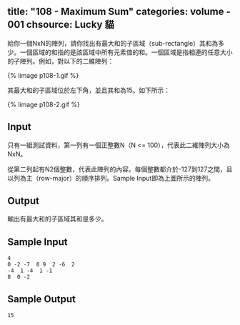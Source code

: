 title: "108 - Maximum Sum"
categories: volume - 001
chsource: Lucky 貓
---

給你一個NxN的陣列，請你找出有最大和的子區域（sub-rectangle）其和為多少。一個區域的和指的是該區域中所有元素值的和。一個區域是指相連的任意大小的子陣列。例如，對以下的二維陣列：

{% limage p108-1.gif %}

其最大和的子區域位於左下角，並且其和為15。如下所示：

{% limage p108-2.gif %}

## Input ##

只有一組測試資料，第一列有一個正整數N（N <= 100），代表此二維陣列大小為NxN。

從第二列起有N2個整數，代表此陣列的內容。每個整數都介於-127到127之間，且以列為主（row-major）的順序排列。Sample Input即為上圖所示的陣列。

## Output ##

輸出有最大和的子區域其和是多少。

## Sample Input ##

	4
	0 -2 -7  0 9  2 -6  2
	-4  1 -4  1 -1
	8  0 -2

## Sample Output ##

	15